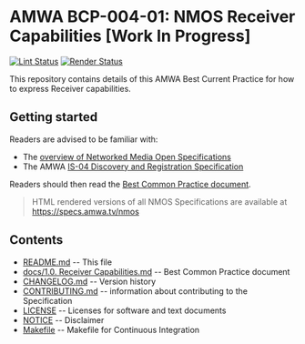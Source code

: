 # AMWA BCP-004-01: NMOS Receiver Capabilities \[Work In Progress\]

[![Lint Status](https://github.com/AMWA-TV/nmos-receiver-capabilities/workflows/Lint/badge.svg)](https://github.com/AMWA-TV/nmos-receiver-capabilities/actions?query=workflow%3ALint)
[![Render Status](https://github.com/AMWA-TV/nmos-receiver-capabilities/workflows/Render/badge.svg)](https://github.com/AMWA-TV/nmos-receiver-capabilities/actions?query=workflow%3ARender)

This repository contains details of this AMWA Best Current Practice for how to express Receiver capabilities.

## Getting started

Readers are advised to be familiar with:

- The [overview of Networked Media Open Specifications](https://specs.amwa.tv/nmos)
- The AMWA [IS-04 Discovery and Registration Specification](https://specs.amwa.tv/is-04)

Readers should then read the [Best Common Practice document](docs/1.0.%20Receiver%20Capabilities.md).

> HTML rendered versions of all NMOS Specifications are available at <https://specs.amwa.tv/nmos>

## Contents

- [README.md](README.md) -- This file
- [docs/1.0. Receiver Capabilities.md](docs/1.0.%20Receiver%20Capabilities.md) -- Best Common Practice document
- [CHANGELOG.md](CHANGELOG.md) -- Version history
- [CONTRIBUTING.md](CONTRIBUTING.md) -- information about contributing to the Specification
- [LICENSE](LICENSE) -- Licenses for software and text documents
- [NOTICE](NOTICE) -- Disclaimer
- [Makefile](Makefile) -- Makefile for Continuous Integration
